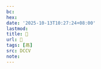 ```yaml
---
bc:
hex:
date: '2025-10-13T10:27:24+08:00'
lastmod:
title: 􂛸
url: 􂛸
tags: [鬲]
src: DCCV
note:
---
```

